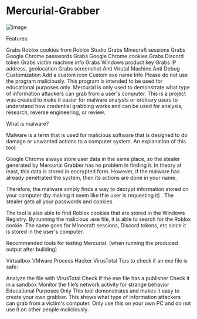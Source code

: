 # Mercurial-Grabber
![image](https://user-images.githubusercontent.com/105808915/169095704-b9e11f79-563e-4712-ba19-50676a5daaec.png)

Features:

Grabs Roblox cookies from Roblox Studio
Grabs Minecraft sessions
Grabs Google Chrome passwords
Grabs Google Chrome cookies
Grabs Discord token
Grabs victim machine info
Grabs Windows product key
Grabs IP address, geolocation
Grabs screenshot
Anti Virutal Machine
Anti Debug
Customization
Add a custom icon
Custom exe name
Info
Please do not use the program maliciously. This program is intended to be used for educational purposes only. Mercurial is only used to demonstrate what type of information attackers can grab from a user's computer. This is a project was created to make it easier for malware analysts or ordinary users to understand how credential grabbing works and can be used for analysis, research, reverse engineering, or review.

What is malware?

Malware is a term that is used for malicious software that is designed to do damage or unwanted actions to a computer system.
An explanation of this tool:

Google Chrome always store user data in the same place, so the stealer generated by Mercurial Grabber has no problem in finding it. In theory at least, this data is stored in encrypted form. However, if the malware has already penetrated the system, then its actions are done in your name.

Therefore, the malware simply finds a way to decrypt information stored on your computer (by making it seem like thie user is requesting it) . The stealer gets all your passwords and cookies.

The tool is also able to find Roblox cookies that are stored in the Windows Registry. By running the malicious .exe file, it is able to search for the Roblox cookie. The same goes for Minecraft sessions, Discord tokens, etc since it is stored in the user's computer.

Recommended tools for testing Mercurial: (when running the produced output after building)

Virtualbox
VMware
Process Hacker
VirusTotal
Tips to check if an exe file is safe:

Analyze the file with VirusTotal
Check if the exe file has a publisher
Check it in a sandbox
Monitor the file’s network activity for strange behavior
Educational Purposes Only
This tool demonstrates and makes it easy to create your own grabber. This shows what type of information attackers can grab from a victim's computer. Only use this on your own PC and do not use it on other people maliciously.

